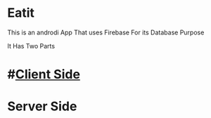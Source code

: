 # Eatit

This is an androdi App That uses Firebase For its Database Purpose

It Has Two Parts 
# #[Client Side](https://github.com/DAKSHSEMWAL/Eatit/tree/master/Client%20Side/EatIt2)
# Server Side
